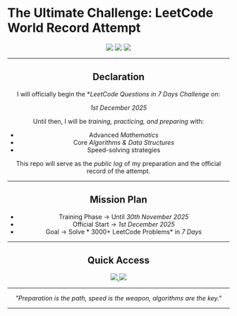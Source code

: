 # The Ultimate Challenge: LeetCode World Record Attempt

<div align="center">

<p align="center">
  <img src="https://img.shields.io/badge/Focus-Math%20%26%20Algorithms-blue?style=for-the-badge" />
  <img src="https://img.shields.io/badge/Challenge-LeetCode%20Top%20200-orange?style=for-the-badge" />
  <img src="https://img.shields.io/badge/Goal-World%20Record-red?style=for-the-badge" />
</p>

---

## Declaration

I will officially begin the **LeetCode Questions in 7 Days Challenge* on:

*1st December 2025*

Until then, I will be *training, practicing, and preparing* with:  
- Advanced *Mathematics* 
- Core *Algorithms & Data Structures* 
- Speed-solving strategies 

This repo will serve as the *public log* of my preparation and the official record of the attempt.  

---

##  Mission Plan

-  Training Phase → Until *30th November 2025*  
-  Official Start → *1st December 2025*  
-  Goal → Solve * 3000+ LeetCode Problems* in *7 Days*  

---

## Quick Access

<p align="center">
  <a href="https://leetcode.com/AniruddhUniyal/" target="_blank">
    <img src="https://img.shields.io/badge/LeetCode-Profile-orange?style=for-the-badge&logo=leetcode" />
  </a>
  <a href="https://github.com/Gogeta654" target="_blank">
    <img src="https://img.shields.io/badge/GitHub-Repo-black?style=for-the-badge&logo=github" />
  </a>
</p>

---

<p align="center">
  <i>"Preparation is the path, speed is the weapon, algorithms are the key."</i>
</p>

---

</div>
